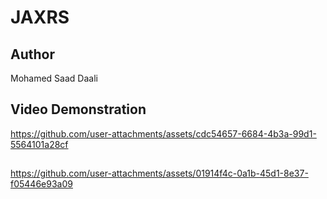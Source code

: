 # JAXRS

## Author
Mohamed Saad Daali

## Video Demonstration

https://github.com/user-attachments/assets/cdc54657-6684-4b3a-99d1-5564101a28cf

##


https://github.com/user-attachments/assets/01914f4c-0a1b-45d1-8e37-f05446e93a09

